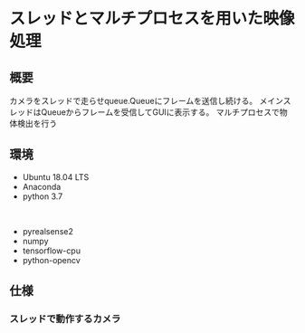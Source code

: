 # スレッドとマルチプロセスを用いた映像処理

## 概要

カメラをスレッドで走らせqueue.Queueにフレームを送信し続ける。
メインスレッドはQueueからフレームを受信してGUIに表示する。
マルチプロセスで物体検出を行う

## 環境

* Ubuntu 18.04 LTS
* Anaconda
* python 3.7
<br>

* pyrealsense2
* numpy
* tensorflow-cpu
* python-opencv

## 仕様

### スレッドで動作するカメラ